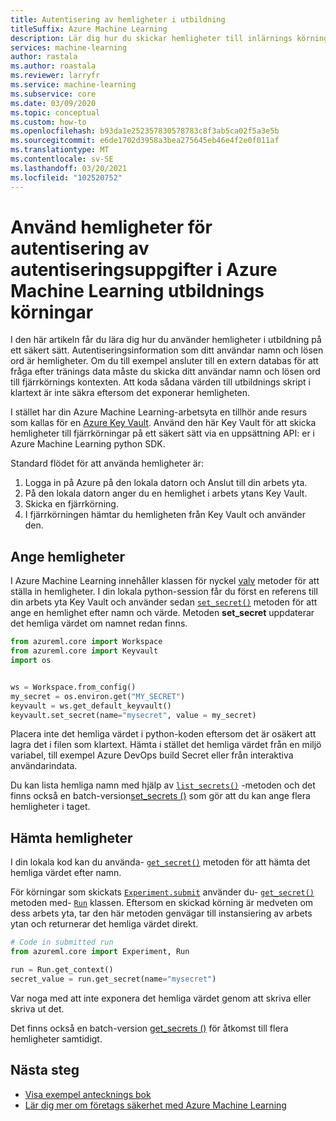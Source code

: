 ```yaml
---
title: Autentisering av hemligheter i utbildning
titleSuffix: Azure Machine Learning
description: Lär dig hur du skickar hemligheter till inlärnings körningar på ett säkert sätt med hjälp av Azure Key Vault för din arbets yta.
services: machine-learning
author: rastala
ms.author: roastala
ms.reviewer: larryfr
ms.service: machine-learning
ms.subservice: core
ms.date: 03/09/2020
ms.topic: conceptual
ms.custom: how-to
ms.openlocfilehash: b93da1e252357830578783c8f3ab5ca02f5a3e5b
ms.sourcegitcommit: e6de1702d3958a3bea275645eb46e4f2e0f011af
ms.translationtype: MT
ms.contentlocale: sv-SE
ms.lasthandoff: 03/20/2021
ms.locfileid: "102520752"
---
```

# <a name="use-authentication-credential-secrets-in-azure-machine-learning-training-runs"></a>Använd hemligheter för autentisering av autentiseringsuppgifter i Azure Machine Learning utbildnings körningar


I den här artikeln får du lära dig hur du använder hemligheter i utbildning på ett säkert sätt. Autentiseringsinformation som ditt användar namn och lösen ord är hemligheter. Om du till exempel ansluter till en extern databas för att fråga efter tränings data måste du skicka ditt användar namn och lösen ord till fjärrkörnings kontexten. Att koda sådana värden till utbildnings skript i klartext är inte säkra eftersom det exponerar hemligheten. 

I stället har din Azure Machine Learning-arbetsyta en tillhör ande resurs som kallas för en [Azure Key Vault](../key-vault/general/overview.md). Använd den här Key Vault för att skicka hemligheter till fjärrkörningar på ett säkert sätt via en uppsättning API: er i Azure Machine Learning python SDK.

Standard flödet för att använda hemligheter är:
 1. Logga in på Azure på den lokala datorn och Anslut till din arbets yta.
 2. På den lokala datorn anger du en hemlighet i arbets ytans Key Vault.
 3. Skicka en fjärrkörning.
 4. I fjärrkörningen hämtar du hemligheten från Key Vault och använder den.

## <a name="set-secrets"></a>Ange hemligheter

I Azure Machine Learning innehåller klassen för nyckel [valv](/python/api/azureml-core/azureml.core.keyvault.keyvault) metoder för att ställa in hemligheter. I din lokala python-session får du först en referens till din arbets yta Key Vault och använder sedan [`set_secret()`](/python/api/azureml-core/azureml.core.keyvault.keyvault#set-secret-name--value-) metoden för att ange en hemlighet efter namn och värde. Metoden __set_secret__ uppdaterar det hemliga värdet om namnet redan finns.

```python
from azureml.core import Workspace
from azureml.core import Keyvault
import os


ws = Workspace.from_config()
my_secret = os.environ.get("MY_SECRET")
keyvault = ws.get_default_keyvault()
keyvault.set_secret(name="mysecret", value = my_secret)
```

Placera inte det hemliga värdet i python-koden eftersom det är osäkert att lagra det i filen som klartext. Hämta i stället det hemliga värdet från en miljö variabel, till exempel Azure DevOps build Secret eller från interaktiva användarindata.

Du kan lista hemliga namn med hjälp av [`list_secrets()`](/python/api/azureml-core/azureml.core.keyvault.keyvault#list-secrets--) -metoden och det finns också en batch-version[set_secrets ()](/python/api/azureml-core/azureml.core.keyvault.keyvault#set-secrets-secrets-batch-) som gör att du kan ange flera hemligheter i taget.

## <a name="get-secrets"></a>Hämta hemligheter

I din lokala kod kan du använda- [`get_secret()`](/python/api/azureml-core/azureml.core.keyvault.keyvault#get-secret-name-) metoden för att hämta det hemliga värdet efter namn.

För körningar som skickats [`Experiment.submit`](/python/api/azureml-core/azureml.core.experiment.experiment#submit-config--tags-none----kwargs-)  använder du- [`get_secret()`](/python/api/azureml-core/azureml.core.run.run#get-secret-name-) metoden med- [`Run`](/python/api/azureml-core/azureml.core.run%28class%29) klassen. Eftersom en skickad körning är medveten om dess arbets yta, tar den här metoden genvägar till instansiering av arbets ytan och returnerar det hemliga värdet direkt.

```python
# Code in submitted run
from azureml.core import Experiment, Run

run = Run.get_context()
secret_value = run.get_secret(name="mysecret")
```

Var noga med att inte exponera det hemliga värdet genom att skriva eller skriva ut det.

Det finns också en batch-version [get_secrets ()](/python/api/azureml-core/azureml.core.run.run#get-secrets-secrets-) för åtkomst till flera hemligheter samtidigt.

## <a name="next-steps"></a>Nästa steg

 * [Visa exempel antecknings bok](https://github.com/Azure/MachineLearningNotebooks/blob/master/how-to-use-azureml/manage-azureml-service/authentication-in-azureml/authentication-in-azureml.ipynb)
 * [Lär dig mer om företags säkerhet med Azure Machine Learning](concept-enterprise-security.md)